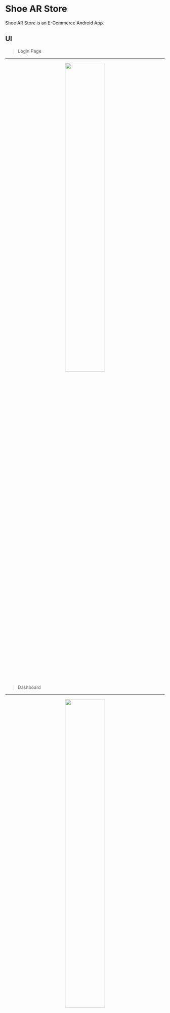 # Shoe AR Store

Shoe AR Store is an E-Commerce Android App.

 UI
 ----
  
 >Login Page 
 ----
<p align="center">
  <img width="50%" src="https://github.com/mustafaynk/shoearstore/blob/master/photos/login-page.png?raw=true">
</p>

 >Dashboard
 ----
 <p align="center">
  <img width="50%" src="https://github.com/mustafaynk/shoearstore/blob/master/photos/dashboard.png?raw=true">
</p>
 
 >Product List Page
 ----
 <p align="center">
  <img width="50%" src="https://github.com/mustafaynk/shoearstore/blob/master/photos/product-list.png?raw=true">
</p>
 
 >Product Detail Page
 ----
 <p align="center">
  <img width="50%" src="https://github.com/mustafaynk/shoearstore/blob/master/photos/product-detail.png?raw=true">
</p>
 
 >Cart List Page
 ----
 <p align="center">
  <img width="50%" src="https://github.com/mustafaynk/shoearstore/blob/master/photos/cart-list.png?raw=true">
</p>
 
 >Order Detail Page
 ----
 <p align="center">
  <img width="50%" src="https://github.com/mustafaynk/shoearstore/blob/master/photos/order-detail.png?raw=true">
</p>
 

License
----

Apache License 2.0


**Open Source, It's My Life!**
